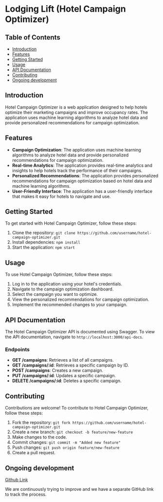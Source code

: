 
# Lodging Lift (Hotel Campaign Optimizer)

## Table of Contents

* [Introduction](#introduction)
* [Features](#features)
* [Getting Started](#getting-started)
* [Usage](#usage)
* [API Documentation](#api-documentation)
* [Contributing](#contributing)
* [Ongoing development](#Ongoing_development)

## Introduction

Hotel Campaign Optimizer is a web application designed to help hotels optimize their marketing campaigns and improve occupancy rates. The application uses machine learning algorithms to analyze hotel data and provide personalized recommendations for campaign optimization.

## Features

* **Campaign Optimization**: The application uses machine learning algorithms to analyze hotel data and provide personalized recommendations for campaign optimization.
* **Real-time Analytics**: The application provides real-time analytics and insights to help hotels track the performance of their campaigns.
* **Personalized Recommendations**: The application provides personalized recommendations for campaign optimization based on hotel data and machine learning algorithms.
* **User-Friendly Interface**: The application has a user-friendly interface that makes it easy for hotels to navigate and use.

## Getting Started

To get started with Hotel Campaign Optimizer, follow these steps:

1. Clone the repository: `git clone https://github.com/username/hotel-campaign-optimizer.git`
2. Install dependencies: `npm install`
3. Start the application: `npm start`

## Usage

To use Hotel Campaign Optimizer, follow these steps:

1. Log in to the application using your hotel's credentials.
2. Navigate to the campaign optimization dashboard.
3. Select the campaign you want to optimize.
4. View the personalized recommendations for campaign optimization.
5. Implement the recommended changes to your campaign.

## API Documentation

The Hotel Campaign Optimizer API is documented using Swagger. To view the API documentation, navigate to `http://localhost:3000/api-docs`.

### Endpoints

* **GET /campaigns**: Retrieves a list of all campaigns.
* **GET /campaigns/:id**: Retrieves a specific campaign by ID.
* **POST /campaigns**: Creates a new campaign.
* **PUT /campaigns/:id**: Updates a specific campaign.
* **DELETE /campaigns/:id**: Deletes a specific campaign.

## Contributing

Contributions are welcome! To contribute to Hotel Campaign Optimizer, follow these steps:

1. Fork the repository: `git fork https://github.com/username/hotel-campaign-optimizer.git`
2. Create a new branch: `git checkout -b feature/new-feature`
3. Make changes to the code.
4. Commit changes: `git commit -m "Added new feature"`
5. Push changes: `git push origin feature/new-feature`
6. Create a pull request.

## Ongoing development

[Github Link](https://github.com/Officialanuj01/HackthonBackEnd.git)

We are continuously trying to improve and we have a separate GitHub link to track the process. 

